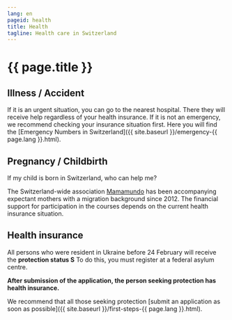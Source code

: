 ```yaml
---
lang: en
pageid: health
title: Health
tagline: Health care in Switzerland
---
```

# {{ page.title }}

## Illness / Accident

If it is an urgent situation, you can go to the nearest hospital. There they will receive help regardless of your health insurance. If it is not an emergency, we recommend checking your insurance situation first. Here you will find the [Emergency Numbers in Switzerland]({{ site.baseurl }}/emergency-{{ page.lang }}.html).

## Pregnancy / Childbirth
If my child is born in Switzerland, who can help me?

The Switzerland-wide association [Mamamundo](http://staging.gesundheitsfoerderung.ch/pgv/gefoerderte-projekte/mamamundo.html) has been accompanying expectant mothers with a migration background since 2012. The financial support for participation in the courses depends on the current health insurance situation.

## Health insurance
All persons who were resident in Ukraine before 24 February will receive the **protection status S** To do this, you must register at a federal asylum centre.

**After submission of the application, the person seeking protection has health insurance.**

We recommend that all those seeking protection [submit an application as soon as possible]({{ site.baseurl }}/first-steps-{{ page.lang }}.html).

